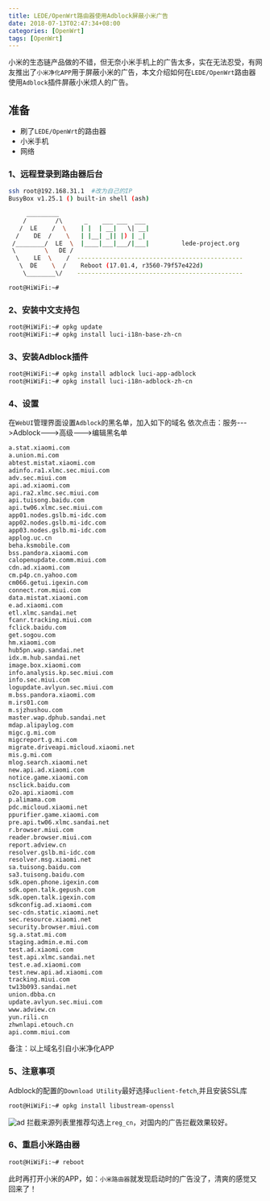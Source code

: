 ```yaml
---
title: LEDE/OpenWrt路由器使用Adblock屏蔽小米广告
date: 2018-07-13T02:47:34+08:00
categories: [OpenWrt]
tags: [OpenWrt]
---
```

小米的生态链产品做的不错，但无奈小米手机上的广告太多，实在无法忍受，有网友推出了`小米净化APP`用于屏蔽小米的广告，本文介绍如何在`LEDE/OpenWrt`路由器使用`Adblock`插件屏蔽小米烦人的广告。
<!--more-->
## 准备
* 刷了`LEDE/OpenWrt`的路由器
* 小米手机
* 网络

### 1、远程登录到路由器后台
```sh
ssh root@192.168.31.1  #改为自己的IP
BusyBox v1.25.1 () built-in shell (ash)

     _________
    /        /\      _    ___ ___  ___
   /  LE    /  \    | |  | __|   \| __|
  /    DE  /    \   | |__| _|| |) | _|
 /________/  LE  \  |____|___|___/|___|         lede-project.org
 \        \   DE /
  \    LE  \    /  ----------------------------------------------
   \  DE    \  /    Reboot (17.01.4, r3560-79f57e422d)
    \________\/    ----------------------------------------------

root@HiWiFi:~#
```
### 2、安装中文支持包
```sh
root@HiWiFi:~# opkg update
root@HiWiFi:~# opkg install luci-i18n-base-zh-cn
```
### 3、安装Adblock插件
```sh
root@HiWiFi:~# opkg install adblock luci-app-adblock 
root@HiWiFi:~# opkg install luci-i18n-adblock-zh-cn
```
### 4、设置
在`WebUI`管理界面设置`Adblock`的黑名单，加入如下的域名
依次点击：服务--->Adblock--->高级--->编辑黑名单
```sh
a.stat.xiaomi.com
a.union.mi.com
abtest.mistat.xiaomi.com
adinfo.ra1.xlmc.sec.miui.com
adv.sec.miui.com
api.ad.xiaomi.com
api.ra2.xlmc.sec.miui.com
api.tuisong.baidu.com
api.tw06.xlmc.sec.miui.com
app01.nodes.gslb.mi-idc.com
app02.nodes.gslb.mi-idc.com
app03.nodes.gslb.mi-idc.com
applog.uc.cn
beha.ksmobile.com
bss.pandora.xiaomi.com
calopenupdate.comm.miui.com
cdn.ad.xiaomi.com
cm.p4p.cn.yahoo.com
cm066.getui.igexin.com
connect.rom.miui.com
data.mistat.xiaomi.com
e.ad.xiaomi.com
etl.xlmc.sandai.net
fcanr.tracking.miui.com
fclick.baidu.com
get.sogou.com
hm.xiaomi.com
hub5pn.wap.sandai.net
idx.m.hub.sandai.net
image.box.xiaomi.com
info.analysis.kp.sec.miui.com
info.sec.miui.com
logupdate.avlyun.sec.miui.com
m.bss.pandora.xiaomi.com
m.irs01.com
m.sjzhushou.com
master.wap.dphub.sandai.net
mdap.alipaylog.com
migc.g.mi.com
migcreport.g.mi.com
migrate.driveapi.micloud.xiaomi.net
mis.g.mi.com
mlog.search.xiaomi.net
new.api.ad.xiaomi.com
notice.game.xiaomi.com
nsclick.baidu.com
o2o.api.xiaomi.com
p.alimama.com
pdc.micloud.xiaomi.net
ppurifier.game.xiaomi.com
pre.api.tw06.xlmc.sandai.net
r.browser.miui.com
reader.browser.miui.com
report.adview.cn
resolver.gslb.mi-idc.com
resolver.msg.xiaomi.net
sa.tuisong.baidu.com
sa3.tuisong.baidu.com
sdk.open.phone.igexin.com
sdk.open.talk.gepush.com
sdk.open.talk.igexin.com
sdkconfig.ad.xiaomi.com
sec-cdn.static.xiaomi.net
sec.resource.xiaomi.net
security.browser.miui.com
sg.a.stat.mi.com
staging.admin.e.mi.com
test.ad.xiaomi.com
test.api.xlmc.sandai.net
test.e.ad.xiaomi.com
test.new.api.ad.xiaomi.com
tracking.miui.com
tw13b093.sandai.net
union.dbba.cn
update.avlyun.sec.miui.com
www.adview.cn
yun.rili.cn
zhwnlapi.etouch.cn
api.comm.miui.com
```
备注：以上域名引自小米净化APP

### 5、注意事项
Adblock的配置的`Download Utility`最好选择`uclient-fetch`,并且安装SSL库
```sh
root@HiWiFi:~# opkg install libustream-openssl
```
![ad](/images/adblocka.png "AdBlock")
拦截来源列表里推荐勾选上`reg_cn`，对国内的广告拦截效果较好。
### 6、重启小米路由器
```sh
root@HiWiFi:~# reboot
```
此时再打开小米的APP，如：`小米路由器`就发现启动时的广告没了，清爽的感觉又回来了！
